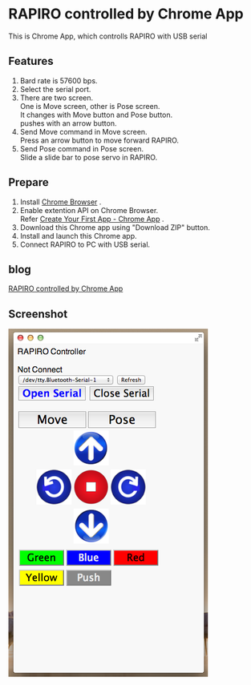 # RAPIRO controlled by Chrome App

This is Chrome App, which controlls RAPIRO with USB serial

## Features
1. Bard rate is 57600 bps. <br>
2. Select the serial port. <br>
3. There are two screen. <br>
One is Move screen, other is Pose screen. <br>
It changes with Move button and Pose button. <br> 
pushes with an arrow button. <br>
4. Send Move command in Move screen. <br>
Press an arrow button to move forward RAPIRO. <br>
5. Send Pose command in Pose screen. <br>
Slide a slide bar to pose servo in RAPIRO. <br>

## Prepare

1. Install <a href="https://www.google.com/intl/en/chrome/browser/" target="_blank">Chrome Browser</a> .
2. Enable extention API on Chrome Browser. <br>
Refer <a href="https://developer.chrome.com/apps/first_app" target="_blank">Create Your First App - Chrome App</a> . <br>
3. Download this Chrome app using "Download ZIP" button. <br>
4. Install and launch this Chrome app. <br>
5. Connect RAPIRO to PC with USB serial. <br>

## blog
<a href="http://android.ohwada.jp/archives/4528" target="_blank">RAPIRO controlled by Chrome App</a> 

## Screenshot
![screenshot](https://raw.githubusercontent.com/ohwada/Chrome_Rapiro_1/master/docs/screenshot_rapiro_move.png)



